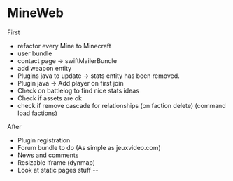 MineWeb
=======

First
  * refactor every Mine to Minecraft
  * user bundle
  * contact page -> swiftMailerBundle
  * add weapon entity
  * Plugins java to update -> stats entity has been removed.
  * Plugin java -> Add player on first join
  * Check on battlelog to find nice stats ideas
  * Check if assets are ok
  * check if remove cascade for relationships (on faction delete) (command load factions)

After
  * Plugin registration
  * Forum bundle to do (As simple as jeuxvideo.com)
  * News and comments
  * Resizable iframe (dynmap)
  * Look at static pages stuff
--
